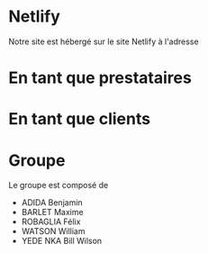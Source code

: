 # Netlify

Notre site est hébergé sur le site Netlify à l'adresse 

# En tant que prestataires

# En tant que clients

# Groupe

Le groupe est composé de 
<ul>

<li> ADIDA Benjamin </li>
<li> BARLET Maxime </li>
<li> ROBAGLIA Félix </li>
<li> WATSON William </li>
<li> YEDE NKA Bill Wilson </li>

</ul>
